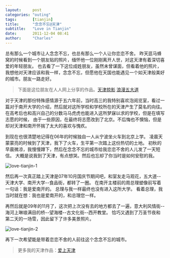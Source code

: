 ```yaml
---
layout:     post
categories: "outing"
tags:       [tianjin]
title:      "念念不忘@天津"
subtitle:   "Love in Tianjin"
date:       2011-12-04 08:41
author:     "Charles"
---
```


总有那么一个城市让人念念不忘，也总有那么一个人让你恋恋不舍。
昨天逛马蜂窝的时候看到一个朋友贴的照片，缅怀他一位刚刚离开人世，对这天津有着深切喜爱的年轻朋友。
也去看了一下这位成姓朋友，虽然未曾谋面，但看着他的照片，我想他对天津应该和我一样，念念不忘，但愿他在天国也能遇见一个如天津般美好的城市。朋友一路走好。
> 下面是这位朋友在人人网上分享的作品。[天津掠影](http://photo.renren.com/photo/301975669/album-428722648#thumb)  [浪漫五大道](http://photo.renren.com/photo/301975669/album-441722179?albumpage=0#thumb)

对于天津的那份特殊感情源于五六年前，当时高三的我特别喜欢泡阅览室，看过一篇对于南开大学的介绍，然后就对这所学校和学校所在的天津产生了莫名的向往。
在高考后也和高兴自己的分数马马虎虎也能进入这所梦寐以求的学校，但是在填写志愿的时候，
由于一些原因，在最终将志愿改到了北京。不后悔也不懊恼，但是却对天津和南开怀揣了太大的喜欢与愧疚。

到现在也很清楚地记得在06年的时候独自一人从宁波坐火车到北京上学。
凌晨天蒙蒙亮的时候到了天津，我下了火车，生平第一次踏上这份热切的土地。
初秋的早晨微凉，我慢慢蹲下，然后在念念不忘的城市给我恋恋不舍的人儿发了一天短信。
大概是说我到了天津，有点想哭。然后也忘却了你当时是如何安慰的我。

![love-tianjin-1]({{site.imageurl}}/love-tianjin-1.jpg)

然后再一次真正踏上天津是07年10月国庆节期间吧，和室友走马观花，五大道--天津大学、南开大学--食品街，都转了一圈。
在南开主楼前的周总理塑像前写着一句话：我是爱南开的。
总理与我一样最终也没有进入这所大学。
看着总理，我当时就在想：我也是爱南开的，和总理您一样。

再然后就是09年的11月了，这次把上次没有去的地方都去了一遍，意大利风情街--海河上琳琅满目的桥--望海楼--古文化街--西开教堂。
恰巧又遇到了万圣节夜和第二天的一场雪，因此留下了许多美景照片。

![love-tianjin-2]({{site.imageurl}}/love-tianjin-2.jpg)

再下一次希望能是带着恋恋不舍的人前往这个念念不忘的城市。
> 更多我的天津作品：[爱上天津](http://www.douban.com/photos/album/33731251/)